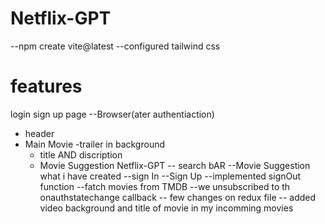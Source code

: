 # Netflix-GPT


--npm create vite@latest 
--configured tailwind css


# features
login sign up page
--Browser(ater authentiaction)
  - header
  - Main Movie
     -trailer in background
     - title AND discription
     - Movie Suggestion 
Netflix-GPT
-- search bAR
--Movie Suggestion
what i have created
--sign In 
--Sign Up
--implemented signOut function
--fatch movies from TMDB
--we unsubscribed to th onauthstatechange callback
-- few changes on redux file
-- added video background and title of movie in my incomming movies
        

